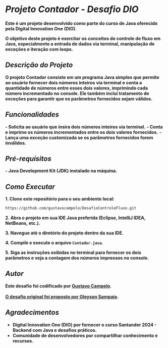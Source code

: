 # *Projeto Contador - Desafio DIO*

**Este é um projeto desenvolvido como parte do curso de Java oferecido pela Digital Innovation One (DIO).**

**O objetivo deste projeto é exercitar os conceitos de controle de fluxo em Java, especialmente a entrada de dados via terminal, manipulação de exceções e iteração com loops.**

## *Descrição do Projeto*

**O projeto Contador consiste em um programa Java simples que permite ao usuário fornecer dois números inteiros via terminal e conta a quantidade de números entre esses dois valores, imprimindo cada número incrementado no console. Ele também inclui tratamento de exceções para garantir que os parâmetros fornecidos sejam válidos.**

## *Funcionalidades*

**- Solicita ao usuário que insira dois números inteiros via terminal.**
**- Conta e imprime os números incrementados entre os dois valores fornecidos.**
**- Lança uma exceção customizada se os parâmetros fornecidos forem inválidos.**

## *Pré-requisitos*

**- Java Development Kit (JDK) instalado na máquina.**

## *Como Executar*

**1. Clone este repositório para o seu ambiente local:**
```bash
https://github.com/gustavocampelo/DesafioControleFluxo.git
```

**2. Abra o projeto em sua IDE Java preferida (Eclipse, IntelliJ IDEA, NetBeans, etc.).**

**3. Navegue até o diretório do projeto dentro da sua IDE.**

**4. Compile e execute o arquivo `Contador.java`.**

**5. Siga as instruções exibidas no terminal para fornecer os dois parâmetros e veja a contagem dos números impressos no console.**

## *Autor*
**Este desafio foi codificado por [Gustavo Campelo](https://github.com/gustavocampelo).<br><br>**
**[O desafio original foi proposto por Gleyson Sampaio](https://github.com/digitalinnovationone/trilha-java-basico/tree/main/desafios/controle-fluxo).**

## *Agradecimentos*
* **Digital Innovation One (DIO) por fornecer o curso Santander 2024 - Backend com Java e desafios práticos.**
* **Comunidade de desenvolvedores por compartilhar conhecimento e recursos.**
